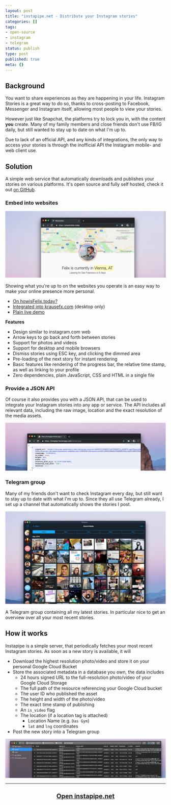 ```yaml
---
layout: post
title: "instapipe.net - Distribute your Instagram stories"
categories: []
tags:
- open-source
- instagram
- telegram
status: publish
type: post
published: true
meta: {}
---
```


## Background

You want to share experiences as they are happening in your life. Instagram Stories is a great way to do so, thanks to cross-posting to Facebook, Messenger and Instagram itself, allowing most people to view your stories.

However just like Snapchat, the platforms try to lock you in, with the content **you** create. Many of my family members and close friends don't use FB/IG daily, but still wanted to stay up to date on what I'm up to.

Due to lack of an official API, and any kinds of integrations, the only way to access your stories is through the inofficial API the Instagram mobile- and web client use.

## Solution

A simple web service that automatically downloads and publishes your stories on various platforms. It's open source and fully self hosted, check it out [on GitHub](https://github.com/KrauseFx/instapipe).

### Embed into websites

<a href="https://howisFelix.today">
  <img src="/assets/posts/instapipe/whereisfelixScreenshot.jpg" />
</a>

Showing what you're up to on the websites you operate is an easy way to make your online presence more personal.

- [On howisFelix.today?](https://howisFelix.today)
- [Integrated into krausefx.com](https://krausefx.com) (desktop only)
- [Plain live demo](https://krausefx.github.io/instapipe/web/index.html)

**Features**

- Design similar to instagram.com web
- Arrow keys to go back and forth between stories
- Support for photos and videos
- Support for desktop and mobile browsers
- Dismiss stories using ESC key, and clicking the dimmed area
- Pre-loading of the next story for instant rendering
- Basic features like rendering of the progress bar, the relative time stamp, as well as linking to your profile
- Zero dependencies, plain JavaScript, CSS and HTML in a single file

### Provide a JSON API

Of course it also provides you with a JSON API, that can be used to integrate your Instagram stories into any app or service. The API includes all relevant data, including the raw image, location and the exact resolution of the media assets.

<img src="/assets/posts/instapipe/apiScreenshot.jpg" />

### Telegram group

Many of my friends don't want to check Instagram every day, but still want to stay up to date with what I'm up to. Since they all use Telegram already, I set up a channel that automatically shows the stories I post.

<img src="/assets/posts/instapipe/telegramScreenshot.jpg" />

A Telegram group containing all my latest stories. In particular nice to get an overview over all your most recent stories.

## How it works

Instapipe is a simple server, that periodically fetches your most recent Instagram stories. As soon as a new story is available, it will

- Download the highest resolution photo/video and store it on your personal Google Cloud Bucket
- Store the associated metadata in a database you own, the data includes
  - 24 hours signed URL to the full-resolution photo/video of your Google Cloud Storage
  - The full path of the resource referencing your Google Cloud bucket
  - The user ID who published the asset
  - The height and width of the photo/video
  - The exact time stamp of publishing
  - An `is_video` flag
  - The location (if a location tag is attached)
    - Location Name (e.g. `Das Gym`)
    - `lat` and `lng` coordinates
- Post the new story into a Telegram group

<img src="/assets/posts/instapipe/databaseScreenshot.jpg" />

---

<h3 style="text-align: center; font-size: 140%"><a href="https://instapipe.net">Open instapipe.net</a></h3>

